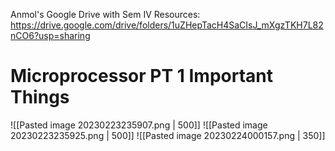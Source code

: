 Anmol's Google Drive with Sem IV Resources: https://drive.google.com/drive/folders/1uZHepTacH4SaCIsJ_mXgzTKH7L82nCO6?usp=sharing

# Microprocessor PT 1 Important Things
![[Pasted image 20230223235907.png | 500]]
![[Pasted image 20230223235925.png | 500]]
![[Pasted image 20230224000157.png | 350]]

